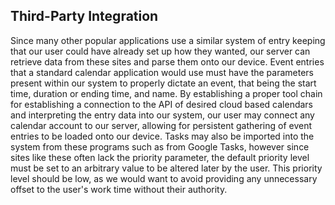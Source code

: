## Third-Party Integration
Since many other popular applications use a similar system of entry keeping that our user could have already set up how they wanted, our server can retrieve data from these sites and parse them onto our device. Event entries that a standard calendar application would use must have the parameters present within our system to properly dictate an event, that being the start time, duration or ending time, and name. By establishing a proper tool chain for establishing a connection to the API of desired cloud based calendars and interpreting the entry data into our system, our user may connect any calendar account to our server, allowing for persistent gathering of event entries to be loaded onto our device. Tasks may also be imported into the system from these programs such as from Google Tasks, however since sites like these often lack the priority parameter, the default priority level must be set to an arbitrary value to be altered later by the user. This priority level should be low, as we would want to avoid providing any unnecessary offset to the user's work time without their authority.